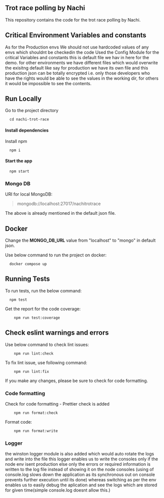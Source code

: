 ## Trot race polling by Nachi

This repository contains the code for the trot race polling by Nachi.

## Critical Environment Variables and constants

As for the Production envs We should not use hardcoded values of any envs which shouldnt be checkedin the code Used the Config Module for the critical Variables and constants this is default file we hav in here for the demo. for other environments we have different files which would overwrite the exisitng default like
say for production we have its own file and this production json can be totally encrypted i.e. only those
developers who have the rights would be able to see the values in the working dir, for others it would be impossible to see the contents.

## Run Locally

Go to the project directory

```
  cd nachi-trot-race
```

#### Install dependencies

Install npm

```
  npm i
```

#### Start the app

```
  npm start
```

### Mongo DB

URI for local MongoDB:

> mongodb://localhost:27017/nachitrotrace

The above is already mentioned in the default json file.

## Docker

Change the **MONGO_DB_URL** value from "localhost" to "mongo" in default json.

Use below command to run the project on docker:

```
  docker compose up
```

## Running Tests

To run tests, run the below command:

```
  npm test
```

Get the report for the code coverage:

```
    npm run test:coverage
```

## Check eslint warnings and errors

Use below command to check lint issues:

```
    npm run lint:check
```

To fix lint issue, use following command:

```
    npm run lint:fix
```

If you make any changes, please be sure to check for code formatting.

### Code formatting

Check for code formatting - Prettier check is added

```
    npm run format:check
```

Format code:

```
    npm run format:write
```

### Logger

the winston logger module is also added which would auto rotate the logs and write into the file
this logger enables us to write the consoles only if the node env isent production
else only the errors or required information is written to the log file
instead of showing it on the node consoles (using of console.log slows down the application as
its synchronous out on console prevents further execution until its done)
whereas switching as per the env enables us to easily debug the aplication and see the logs
which are stored for given time(simple console.log doesnt allow this.)
